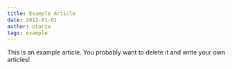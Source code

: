 ```yaml
---
title: Example Article
date: 2012-01-01
author: otarza
tags: example
---
```




This is an example article. You probably want to delete it and write your own articles!
